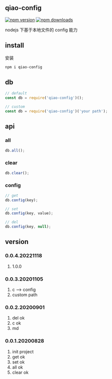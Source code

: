 ## qiao-config

[![npm version](https://img.shields.io/npm/v/qiao-config.svg?style=flat-square)](https://www.npmjs.org/package/qiao-config)
[![npm downloads](https://img.shields.io/npm/dm/qiao-config.svg?style=flat-square)](https://npm-stat.com/charts.html?package=qiao-config)

nodejs 下基于本地文件的 config 能力

## install

安装

```bash
npm i qiao-config
```

## db

```javascript
// default
const db = require('qiao-config')();

// custom
const db = require('qiao-config')('your path');
```

## api

### all

```javascript
db.all();
```

### clear

```javascript
db.clear();
```

### config

```javascript
// get
db.config(key);

// set
db.config(key, value);

// del
db.config(key, null);
```

## version

### 0.0.4.20221118

1. 1.0.0

### 0.0.3.20201105

1. c --> config
2. custom path

### 0.0.2.20200901

1. del ok
2. c ok
3. md

### 0.0.1.20200828

1. init project
2. get ok
3. set ok
4. all ok
5. clear ok
